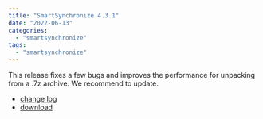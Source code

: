 ```yaml
---
title: "SmartSynchronize 4.3.1"
date: "2022-06-13"
categories: 
  - "smartsynchronize"
tags: 
  - "smartsynchronize"
---
```


This release fixes a few bugs and improves the performance for unpacking from a .7z archive. We recommend to update.

- [change log](https://www.syntevo.com/smartsynchronize/changelog.txt)
- [download](https://www.syntevo.com/smartsynchronize/download/)
